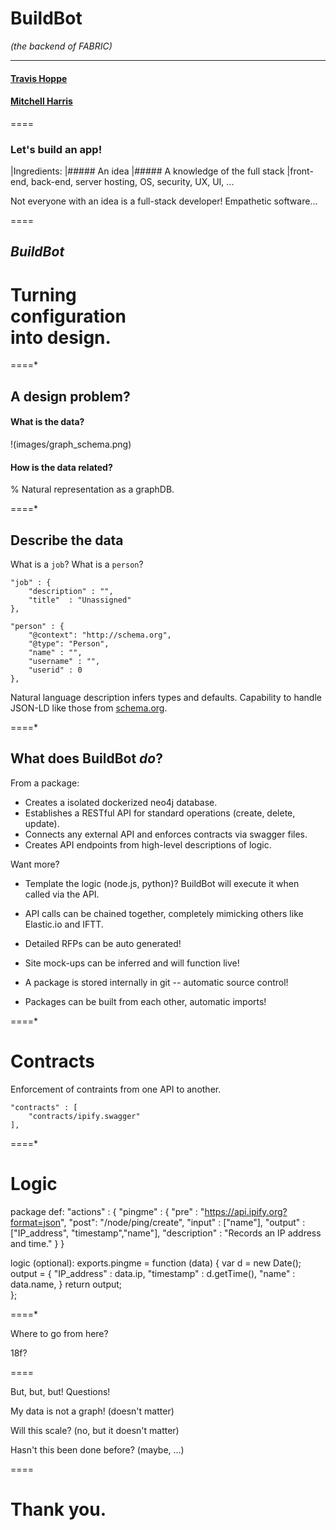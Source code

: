 # BuildBot
_(the backend of FABRIC)_

----------
#### [Travis Hoppe](http://thoppe.github.io/)
#### [Mitchell Harris](xxx)

====

### Let's build an app!

|Ingredients:
|##### An idea
|##### A knowledge of the full stack
|front-end, back-end, server hosting, OS, security, UX, UI, ...

Not everyone with an idea is a full-stack developer!
Empathetic software...
  
====

## *BuildBot*
# Turning<br>configuration<br>into design.

====*

## A design problem?

#### What is the data?
!(images/graph_schema.png)
#### How is the data related?

%  Natural representation as a graphDB.

====*

## Describe the data

What is a `job`? What is a `person`?

    "job" : {
        "description" : "",
        "title"  : "Unassigned"
    },
  
    "person" : {
        "@context": "http://schema.org",
        "@type": "Person",
        "name" : "",
        "username" : "",
        "userid" : 0
    },

Natural language description infers types and defaults.
Capability to handle JSON-LD like those from [schema.org](http://schema.org).

====*

## What does BuildBot _do_?

From a package:

+ Creates a isolated dockerized neo4j database.
+ Establishes a RESTful API for standard operations (create, delete, update).
+ Connects any external API and enforces contracts via swagger files.
+ Creates API endpoints from high-level descriptions of logic.

Want more?

+ Template the logic (node.js, python)? BuildBot will execute it when called via the API.
+ API calls can be chained together, completely mimicking others like Elastic.io and IFTT.
+ Detailed RFPs can be auto generated!
+ Site mock-ups can be inferred and will function live!

+ A package is stored internally in git -- automatic source control!
+ Packages can be built from each other, automatic imports!

====*
# Contracts

Enforcement of contraints from one API to another. 

    "contracts" : [
        "contracts/ipify.swagger" 
    ],
  
====*
# Logic
package def: 
    "actions" : { 
        "pingme" : {
            "pre" : "https://api.ipify.org?format=json",
            "post": "/node/ping/create",
            "input"  : ["name"],
            "output" : ["IP_address", "timestamp","name"],
            "description" : "Records an IP address and time."
        }
    }

logic (optional):
    exports.pingme = function (data) {
      var d = new Date();
      output = {
        "IP_address" : data.ip,
        "timestamp"  : d.getTime(),
        "name" : data.name,
      }
      return output;   
    };

====*

Where to go from here?
  
18f?

    
====

But, but, but! Questions!

My data is not a graph!
(doesn't matter)

Will this scale?
(no, but it doesn't matter)
  
Hasn't this been done before?
(maybe, ...)

====

# Thank you.